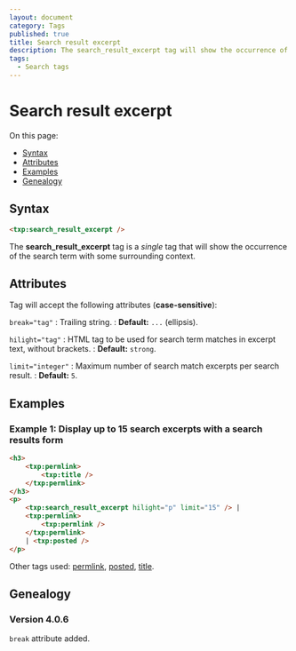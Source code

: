 ```yaml
---
layout: document
category: Tags
published: true
title: Search result excerpt
description: The search_result_excerpt tag will show the occurrence of the search term with some surrounding context.
tags:
  - Search tags
---
```


# Search result excerpt

On this page:

* [Syntax](#syntax)
* [Attributes](#attributes)
* [Examples](#examples)
* [Genealogy](#genealogy)

## Syntax

~~~ html
<txp:search_result_excerpt />
~~~

The **search_result_excerpt** tag is a *single* tag that will show the occurrence of the search term with some surrounding context.

## Attributes

Tag will accept the following attributes (**case-sensitive**):

`break="tag"`
: Trailing string.
: **Default:** `...` (ellipsis).

`hilight="tag"`
: HTML tag to be used for search term matches in excerpt text, without brackets.
: **Default:** `strong`.

`limit="integer"`
: Maximum number of search match excerpts per search result.
: **Default:** `5`.

## Examples

### Example 1: Display up to 15 search excerpts with a search results form

~~~ html
<h3>
    <txp:permlink>
        <txp:title />
    </txp:permlink>
</h3>
<p>
    <txp:search_result_excerpt hilight="p" limit="15" /> |
    <txp:permlink>
        <txp:permlink />
    </txp:permlink>
    | <txp:posted />
</p>
~~~

Other tags used: [permlink](permlink), [posted](posted), [title](title).

## Genealogy

### Version 4.0.6

`break` attribute added.
